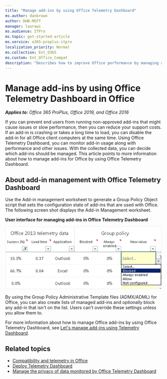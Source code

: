 ```yaml
---
title: "Manage add-ins by using Office Telemetry Dashboard"
ms.author: danbrown
author: DHB-MSFT
manager: laurawi
ms.audience: ITPro
ms.topic: get-started-article
ms.service: o365-proplus-itpro
localization_priority: Normal
ms.collection: Ent_O365
ms.custom: Ent_Office_Compat
description: "Describes how to improve Office performance by managing add-ins by using Office Telemetry Dashboard."
---
```


# Manage add-ins by using Office Telemetry Dashboard in Office

***Applies to:*** *Office 365 ProPlus, Office 2019, and Office 2016*

If you can prevent end users from running non-approved add-ins that might cause issues or slow performance, then you can reduce your support costs. If an add-in is crashing or takes a long time to load, you can disable the add-in for all Office client computers at the same time. Using Office Telemetry Dashboard, you can monitor add-in usage along with performance and other issues. With the collected data, you can decide which add-ins should be managed. This article points to more information about how to manage add-ins for Office by using Office Telemetry Dashboard.
  
  
## About add-in management with Office Telemetry Dashboard

Use the Add-in management worksheet to generate a Group Policy Object script that sets the configuration state of add-ins that are used with Office. The following screen shot displays the Add-in Management worksheet.

  
**User interface for managing add-ins in Office Telemetry Dashboard**

![This screenshot displays the Add-in Management worksheet from the Office Telemetry Dashboard.](../images/ORK_Telem_ManagingAddInsScreenshot.png)
  
By using the Group Policy Administrative Template files (ADMX/ADML) for Office, you can also create lists of managed add-ins and optionally block any add-in that isn't on the list. Users can't override these settings unless you allow them to.
  
For more information about how to manage Office add-ins by using Office Telemetry Dashboard, see [Let's manage add-ins using Telemetry Dashboard](https://go.microsoft.com/fwlink/p/?LinkId=271236).

  
## Related topics

- [Compatibility and telemetry in Office](compatibility-and-telemetry-in-office.md)
- [Deploy Telemetry Dashboard](deploy-telemetry-dashboard.md)
- [Manage the privacy of data monitored by Office Telemetry Dashboard](manage-the-privacy-of-data-monitored-by-telemetry-in-office.md)

